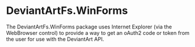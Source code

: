 # DeviantArtFs.WinForms

The DeviantArtFs.WinForms package uses Internet Explorer (via the WebBrowser
control) to provide a way to get an oAuth2 code or token from the user for use
with the DeviantArt API.
